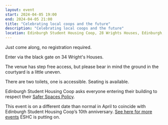 ```yaml
---
layout: event
start: 2024-04-05 19:00
end: 2024-04-05 21:00
title: "Celebrating local coops and the future"
description: "Celebrating local coops and the future"
location: Edinburgh Student Housing Coop, 28 Wrights Houses, Edinburgh, EH10 4HR
---
```


Just come along, no registration required.

Enter via the black gate on 34 Wright's Houses.

The venue has step free access, but please bear in mind the ground in the courtyard is a little uneven.

There are two toilets, one is accessible. Seating is available.

Edinburgh Student Housing Coop asks everyone entering their building to respect their 
[Safer Spaces Policy](https://www.eshc.coop/about/safer-spaces-policy/).

This event is on a different date than normal in April to coincide with Edinburgh Student Housing Coop’s 10th anniversary. 
[See here for more events](https://www.outsavvy.com/organiser/edinburgh-student-housing-co-operative) ESHC is putting on. 

